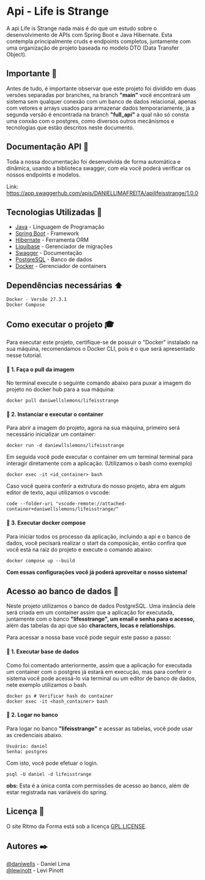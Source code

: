 # Api - Life is Strange

A api Life is Strange nada mais é do que um estudo sobre o desenvolvimento de APIs com Spring Boot e Java Hibernate. Esta contempla principalmente cruds e endpoints completos, juntamente com uma organização de projeto baseada no modelo DTO (Data Transfer Object).

## Importante :loudspeaker:
Antes de tudo, é importante observar que este projeto foi divídido em duas versões separadas por branches, na branch <b>"main"</b> você encontrará um sistema sem qualquer conexão com um banco de dados relacional, apenas com vetores e arrays usados para armazenar dados temporariamente, já a segunda versão é encontrada na branch <b>"full_api"</b> a qual não só consta uma conxão com o postgres, como diversos outros mecânismos e tecnologias que estão descritos neste documento.

## Documentação API :book:
Toda a nossa documentação foi desenvolvida de forma automática e dinâmica, usando a biblioteca swagger, com ela você poderá verificar os nossos endpoints e modelos.

Link: https://app.swaggerhub.com/apis/DANIELLIMAFREITA/apilifeisstrange/1.0.0

## Tecnologias Utilizadas :hammer:
* [Java](https://www.java.com/pt-BR/) - Linguagem de Programação
* [Spring Boot](https://spring.io/) - Framework
* [Hibernate](https://hibernate.org/) - Ferramenta ORM
* [Liquibase](https://www.liquibase.com/) - Gerenciador de migrações
* [Swagger](https://swagger.io/) - Documentação
* [PostgreSQL](https://www.postgresql.org/) - Banco de dados
* [Docker](https://www.docker.com/) - Gerenciador de containers

## Dependências necessárias :arrow_up:
    Docker - Versão 27.3.1
    Docker Compose
    
## Como executar o projeto :mortar_board:

Para executar este projeto, certifique-se de possuir o "Docker" instalado na sua máquina, recomendamos o Docker CLI, pois é o que será apresentado nesse tutorial.

#### 🔴 1. Faça o pull da imagem
No terminal execute o seguinte comando abaixo para puxar a imagem do projeto no docker hub para a sua máquina:

    docker pull daniwellslemons/lifeisstrange
    
#### 🔴 2. Instanciar e executar o container
Para abrir a imagem do projeto, agora na sua máquina, primeiro será necessário inicializar um container:

    docker run -d daniewllslemons/lifeisstrange

Em seguida você pode executar o container em um terminal terminal para interagir diretamente com a aplicação. (Utilizamos o bash como exemplo)

    docker exec -it <id_container> bash

Caso você queira conferir a extrutura do nosso projeto, abra em algum editor de texto, aqui utilizamos o vscode:

    code --folder-uri "vscode-remote://attached-container+daniwellslemons/lifeisstrange/"

#### 🔴 3. Executar docker compose
Para iniciar todos os processo da aplicação, incluindo a api e o banco de dados, você pecisará realizar o start da composição, então confira que você está na raíz do projeto e execute o comando abaixo:

    docker compose up --build 

<b>Com essas configurações você já poderá aproveitar o nosso sistema!</b>

## Acesso ao banco de dados :key:
Neste projeto utilizamos o banco de dados PostgreSQL. Uma insância dele será criada em um container assim que a aplicação for executada, juntamente com o banco <b>"lifesstrange", um email e senha para o acesso,</b> além das tabelas da api que são <b>characters, locas e relationships.</b>

Para acessar a nossa base você pode seguir este passo a passo:

#### 🔴 1. Executar base de dados
Como foi comentado anteriormente, assim que a aplicação for executada um container com o postgres já estará em execução, mas para conferir o sistema você pode acessá-lo via terminal ou um editor de banco de dados, nete exemplo utilizamos o bash.

    docker ps # Verificar hash do container
    docker exec -it <hash_container> bash

#### 🔴 2. Logar no banco
Para logar no banco <b>"lifeisstrange"</b> e acessar as tabelas, você pode usar as credenciais abaixo.

    Usuário: daniel
    Senha: postgres

Com isto, você pode efetuar o login.

    psql -U daniel -d lifeisstrange

<b>obs:</b> Esta é a única conta com permissões de acesso ao banco, além de estar registrada nas variáveis do spring.

## Licença :page_with_curl:

O site Ritmo da Forma está sob a licença [GPL LICENSE](LICENCE).

## Autores :black_nib:

[@daniwells](https://github.com/daniwells) - Daniel Lima <br>
[@lewinott](https://github.com/lewinott) - Levi Pinott
